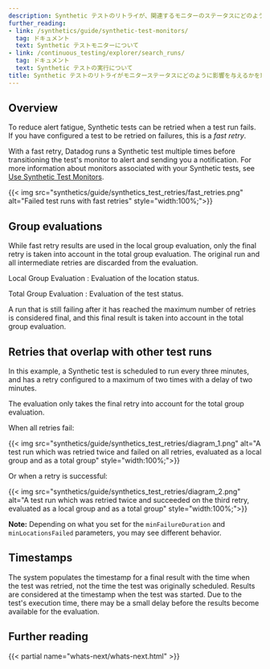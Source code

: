 ```yaml
---
description: Synthetic テストのリトライが、関連するモニターのステータスにどのような影響を与えるかをご説明します。
further_reading:
- link: /synthetics/guide/synthetic-test-monitors/
  tag: ドキュメント
  text: Synthetic テストモニターについて
- link: /continuous_testing/explorer/search_runs/
  tag: ドキュメント
  text: Synthetic テストの実行について
title: Synthetic テストのリトライがモニターステータスにどのように影響を与えるかを理解する
---
```


## Overview

To reduce alert fatigue, Synthetic tests can be retried when a test run fails. If you have configured a test to be retried on failures, this is a _fast retry_. 

With a fast retry, Datadog runs a Synthetic test multiple times before transitioning the test's monitor to alert and sending you a notification. For more information about monitors associated with your Synthetic tests, see [Use Synthetic Test Monitors][3].

{{< img src="synthetics/guide/synthetics_test_retries/fast_retries.png" alt="Failed test runs with fast retries" style="width:100%;">}}


## Group evaluations

While fast retry results are used in the local group evaluation, only the final retry is taken into account in the total group evaluation. The original run and all intermediate retries are discarded from the evaluation.

Local Group Evaluation
: Evaluation of the location status.

Total Group Evaluation
: Evaluation of the test status.

A run that is still failing after it has reached the maximum number of retries is considered final, and this final result is taken into account in the total group evaluation. 

## Retries that overlap with other test runs

In this example, a Synthetic test is scheduled to run every three minutes, and has a retry configured to a maximum of two times with a delay of two minutes.  

The evaluation only takes the final retry into account for the total group evaluation. 

When all retries fail:

{{< img src="synthetics/guide/synthetics_test_retries/diagram_1.png" alt="A test run which was retried twice and failed on all retries, evaluated as a local group and as a total group" style="width:100%;">}}

Or when a retry is successful:

{{< img src="synthetics/guide/synthetics_test_retries/diagram_2.png" alt="A test run which was retried twice and succeeded on the third retry, evaluated as a local group and as a total group" style="width:100%;">}}

**Note:** Depending on what you set for the `minFailureDuration` and `minLocationsFailed` parameters, you may see different behavior.

## Timestamps

The system populates the timestamp for a final result with the time when the test was retried, not the time the test was originally scheduled. Results are considered at the timestamp when the test was started. Due to the test's execution time, there may be a small delay before the results become available for the evaluation.

## Further reading

{{< partial name="whats-next/whats-next.html" >}}

[1]: /ja/continuous_testing/explorer/search_runs/
[2]: https://app.datadoghq.com/synthetics/explorer
[3]: /ja/synthetics/guide/synthetic-test-monitors/